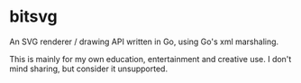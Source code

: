 # bitsvg

An SVG renderer / drawing API written in Go, using Go's xml marshaling. 

This is mainly for my own education, entertainment and creative use. I don't mind sharing, but consider it unsupported.
